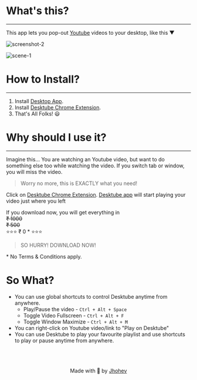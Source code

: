 [//]: #Desktube
# What's this?
---------------

This app lets you pop-out [Youtube](https://www.youtube.com) videos to your desktop, like this ▼

![screenshot-2](https://johev09.github.io/desktube/assets/images/screenshot-2.png "video playing")

![scene-1](https://johev09.github.io/desktube/assets/gif/scene-1.gif)

# How to Install?
-----------------
1. Install [Desktop App][app-download-link].
2. Install [Desktube Chrome Extension][ext-download-link].
3. That's All Folks! 😃

# Why should I use it?
----------------------
Imagine this...
You are watching an Youtube video, but want to do something else too while watching the video. If you switch tab or window, you will miss the video.

> Worry no more, this is EXACTLY what you need!

Click on [Desktube Chrome Extension][ext-download-link]. [Desktube app][app-download-link] will start playing your video just where you left

If you download now, you will get everything in<br>
~~₹ 1000~~<br>
~~₹ 500~~ <br>
⭐⭐⭐ ₹ 0 \* ⭐⭐⭐
>SO HURRY! DOWNLOAD NOW!

\* No Terms & Conditions apply.

# So What?
- You can use global shortcuts to control Desktube anytime from anywhere.
    - Play/Pause the video - `Ctrl + Alt + Space`
    - Toggle Video Fullscreen - `Ctrl + Alt + F`
    - Toggle Window Maximize - `Ctrl + Alt + M`
- You can right-click on Youtube video/link to "Play on Desktube"
- You can use Desktube to play your favourite playlist and use shortcuts to play or pause anytime from anywhere.
<br>
<br>
<br>
<center>Made with 🤘 by <a href="https://facebook.com/johev09">Jhohev</a></center>


[app-download-link]: https://github.com/johev09/desktube/releases/download/v1.0.0/desktube-setup-1.0.0.exe
[ext-download-link]: https://chrome.google.com/webstore/detail/desktube-chrome-extension/biejfabbjpibepifkhloolobibjjddia